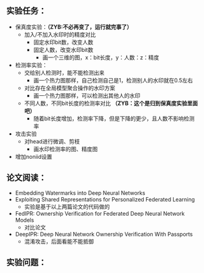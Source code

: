 ## 实验任务：
+ 保真度实验：**（ZYB:不必再变了，运行就完事了）**
  + 加入/不加入水印时的精度对比
    + 固定水印bit数，改变人数
    + 固定人数，改变水印bit数
      + 画一个三维的图，x：bit长度，y：人数：z：精度
+ 检测率实验：
  + 交给别人检测时，能不能检测出来
    + 画一个热力图那样，自己检测自己是1，检测别人的水印就在0.5左右
  + 对比存在全局模型聚合操作的水印方案
    + 画一个热力图那样，可以检测出其他人的水印
  + 不同人数，不同bit长度的检测率对比 **（ZYB：这个是归到保真度实验里面吧）**
    + 随着bit长度增加，检测率下降，但是下降的更少，且人数不影响检测率
+ 攻击实验
  + 对head进行微调、剪枝
    + 画水印检测率的图、精度图
+ 增加noniid设置 


## 论文阅读：
+ Embedding Watermarks into Deep Neural Networks
+ Exploiting Shared Representations for Personalized Federated Learning
  + 实验是基于以上两篇论文的代码做的
+ FedIPR: Ownership Verification for Federated Deep Neural Network Models
  + 对比论文
+ DeepIPR: Deep Neural Network Ownership Verification With Passports
  + 混淆攻击，后面看能不能抵御


## 实验问题：

